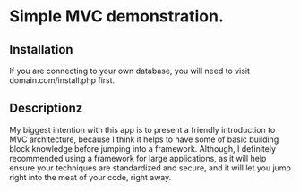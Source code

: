 Simple MVC demonstration.
==
Installation
--
If you are connecting to your own database, you will need to visit domain.com/install.php first.

Descriptionz
--
My biggest intention with this app is to present a friendly introduction to MVC architecture, because I
think it helps to have some of basic building block knowledge before jumping into a framework. Although,
I definitely recommended using a framework for large applications, as it will help ensure your techniques
are standardized and secure, and it will let you jump right into the meat of your code, right away.
